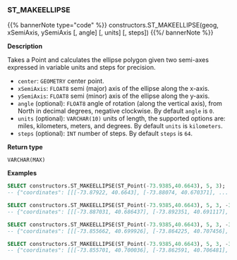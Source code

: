 ### ST_MAKEELLIPSE

{{% bannerNote type="code" %}}
constructors.ST_MAKEELLIPSE(geog, xSemiAxis, ySemiAxis [, angle] [, units] [, steps])
{{%/ bannerNote %}}

**Description**

Takes a Point and calculates the ellipse polygon given two semi-axes expressed in variable units and steps for precision.

* `center`: `GEOMETRY` center point.
* `xSemiAxis`: `FLOAT8` semi (major) axis of the ellipse along the x-axis.
* `ySemiAxis`: `FLOAT8` semi (minor) axis of the ellipse along the y-axis.
* `angle` (optional): `FLOAT8` angle of rotation (along the vertical axis), from North in decimal degrees, negative clockwise. By default `angle` is `0`.
* `units` (optional): `VARCHAR(10)` units of length, the supported options are: miles, kilometers, meters, and degrees. By default `units` is `kilometers`.
* `steps` (optional): `INT` number of steps. By default `steps` is `64`.

**Return type**

`VARCHAR(MAX)`

**Examples**

```sql
SELECT constructors.ST_MAKEELLIPSE(ST_Point(-73.9385,40.6643), 5, 3);
-- {"coordinates": [[[-73.87922, 40.6643], [-73.88074, 40.670371], ... 
```

```sql
SELECT constructors.ST_MAKEELLIPSE(ST_Point(-73.9385,40.6643), 5, 3, -30);
-- {"coordinates": [[[-73.887031, 40.686437], [-73.892351, 40.691117], ... 
```

```sql
SELECT constructors.ST_MAKEELLIPSE(ST_Point(-73.9385,40.6643), 5, 3, -30, 'miles');
-- {"coordinates": [[[-73.855662, 40.699926], [-73.864225, 40.707456], ... 
```

```sql
SELECT constructors.ST_MAKEELLIPSE(ST_Point(-73.9385,40.6643), 5, 3, -30, 'miles', 80);
-- {"coordinates": [[[-73.855701, 40.700036], [-73.862591, 40.706481], ... 
```